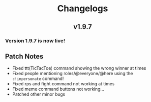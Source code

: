 <h1 align = 'center'> Changelogs </h1> 
<h2 align = 'center'>v1.9.7 </h2>

### Version 1.9.7 is now live! 

## Patch Notes 

- Fixed ttt(TicTacToe) command showing the wrong winner at times
- Fixed people mentioning roles/@everyone/@here using the `c!impersonate` command!
- Fixed rps and fight command not working at times
- Fixed meme command buttons not working...
- Patched other minor bugs

